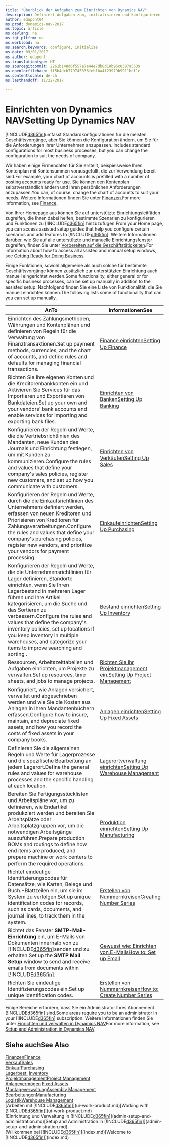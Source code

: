 ```yaml
---
title: "Überblick der Aufgaben zum Einrichten von Dynamics NAV"
description: Definiert Aufgaben zum, initialisieren und konfigurieren in Dynamics NAV, um Ihren Anforderungen zu entsprechen.
author: edupont04
ms.prod: dynamics-nav-2017
ms.topic: article
ms.devlang: na
ms.tgt_pltfrm: na
ms.workload: na
ms.search.keywords: configure, initialize
ms.date: 09/01/2017
ms.author: edupont
ms.translationtype: HT
ms.sourcegitcommit: 2261b148d6f557a7e44e7db8d10b96c0387a5539
ms.openlocfilehash: ff5b4dcb779745336feb1ba4f23979b9911bdf1e
ms.contentlocale: de-ch
ms.lasthandoff: 11/22/2017

---
```

# <a name="setting-up-dynamics-nav"></a><span data-ttu-id="c2c03-103">Einrichten von Dynamics NAV</span><span class="sxs-lookup"><span data-stu-id="c2c03-103">Setting Up Dynamics NAV</span></span>
[!INCLUDE[d365fin](includes/d365fin_md.md)]<span data-ttu-id="c2c03-104">umfasst Standardkonfigurationen für die meisten Geschäftsvorgänge, aber Sie können die Konfiguration ändern, um Sie für die Anforderungen Ihrer Unternehmen anzupassen.</span><span class="sxs-lookup"><span data-stu-id="c2c03-104"> includes standard configurations for most business processes, but you can change the configuration to suit the needs of company.</span></span>

<span data-ttu-id="c2c03-105">Wir haben einige Firmendaten für Sie erstellt, beispielsweise Ihren Kontenplan mit Kontensummen vorausgefüllt, die zur Verwendung bereit sind.</span><span class="sxs-lookup"><span data-stu-id="c2c03-105">For example, your chart of accounts is prefilled with a number of posting accounts ready for use.</span></span> <span data-ttu-id="c2c03-106">Sie können den Kontenplan selbstverständlich ändern und Ihren persönlichen Anforderungen anzupassen.</span><span class="sxs-lookup"><span data-stu-id="c2c03-106">You can, of course, change the chart of accounts to suit your needs.</span></span> <span data-ttu-id="c2c03-107">Weitere Informationen finden Sie unter [Finanzen](finance.md).</span><span class="sxs-lookup"><span data-stu-id="c2c03-107">For more information, see [Finance](finance.md).</span></span>

<span data-ttu-id="c2c03-108">Von Ihrer Homepage aus können Sie auf unterstützte Einrichtungsleitfäden zugreifen, die Ihnen dabei helfen, bestimmte Szenarien zu konfigurieren und Funktionen zu [!INCLUDE[d365fin](includes/d365fin_md.md)] hinzuzufügen.</span><span class="sxs-lookup"><span data-stu-id="c2c03-108">From your Home page, you can access assisted setup guides that help you configure certain scenarios and add features to [!INCLUDE[d365fin](includes/d365fin_md.md)].</span></span> <span data-ttu-id="c2c03-109">Weitere Informationen darüber, wie Sie auf alle unterstützte und manuelle Einrichtungsfenster zugreifen, finden Sie unter [Vorbereiten auf die Geschäftstätigkeiten](ui-get-ready-business.md).</span><span class="sxs-lookup"><span data-stu-id="c2c03-109">For information about how to access all assisted and manual setup windows, see [Getting Ready for Doing Business](ui-get-ready-business.md).</span></span>

<span data-ttu-id="c2c03-110">Einige Funktionen, sowohl allgemeine als auch solche für bestimmte Geschäftsvorgänge können zusätzlich zur unterstützten Einrichtung auch manuell eingerichtet werden.</span><span class="sxs-lookup"><span data-stu-id="c2c03-110">Some functionality, either general or for specific business processes, can be set up manually in addition to the assisted setup.</span></span> <span data-ttu-id="c2c03-111">Nachfolgend finden Sie eine Liste von  Funktionalität, die Sie manuell einrichten können.</span><span class="sxs-lookup"><span data-stu-id="c2c03-111">The following lists some of functionality that can you can set up manually.</span></span>

| <span data-ttu-id="c2c03-112">An</span><span class="sxs-lookup"><span data-stu-id="c2c03-112">To</span></span> | <span data-ttu-id="c2c03-113">Informationen</span><span class="sxs-lookup"><span data-stu-id="c2c03-113">See</span></span> |
| --- | --- |
| <span data-ttu-id="c2c03-114">Einrichten des Zahlungsmethoden, Währungen und Kontenplänen und definieren von Regeln für die Verwaltung von Finanztransaktionen.</span><span class="sxs-lookup"><span data-stu-id="c2c03-114">Set up payment methods, currencies, and the chart of accounts, and define rules and defaults for managing financial transactions.</span></span> |[<span data-ttu-id="c2c03-115">Finance einrichten</span><span class="sxs-lookup"><span data-stu-id="c2c03-115">Setting Up Finance</span></span>](finance-setup-finance.md) |
| <span data-ttu-id="c2c03-116">Richten Sie Ihre eigenen Konten und die Kreditorenbankkonten ein und Aktivieren Sie Services für das Importieren und Exportieren von Bankdateien.</span><span class="sxs-lookup"><span data-stu-id="c2c03-116">Set up your own and your vendors' bank accounts and enable services for importing and exporting bank files.</span></span> |[<span data-ttu-id="c2c03-117">Einrichten von Banken</span><span class="sxs-lookup"><span data-stu-id="c2c03-117">Setting Up Banking</span></span>](bank-setup-banking.md) |
| <span data-ttu-id="c2c03-118">Konfigurieren der Regeln und Werte, die die Vertriebsrichtlinien des Mandanten, neue Kunden des Journals und Einrichtung festlegen, um mit Kunden zu kommunizieren.</span><span class="sxs-lookup"><span data-stu-id="c2c03-118">Configure the rules and values that define your company's sales policies, register new customers, and set up how you communicate with customers.</span></span> |[<span data-ttu-id="c2c03-119">Einrichten von Verkäufen</span><span class="sxs-lookup"><span data-stu-id="c2c03-119">Setting Up Sales</span></span>](sales-setup-sales.md) |
| <span data-ttu-id="c2c03-120">Konfigurieren der Regeln und Werte, durch die die Einkaufsrichtlinien des Unternehmens definiert werden, erfassen von neuen Kreditoren und Priorisieren von Kreditoren für Zahlungsverarbeitungen.</span><span class="sxs-lookup"><span data-stu-id="c2c03-120">Configure the rules and values that define your company's purchasing policies, register new vendors, and prioritize your vendors for payment processing.</span></span> |[<span data-ttu-id="c2c03-121">Einkaufeinrichten</span><span class="sxs-lookup"><span data-stu-id="c2c03-121">Setting Up Purchasing</span></span>](purchasing-setup-purchasing.md) |
| <span data-ttu-id="c2c03-122">Konfigurieren der Regeln und Werte, die die Unternehmensrichtlinien für Lager definieren, Standorte einrichten, wenn Sie Ihren Lagerbestand in mehreren Lager führen und Ihre Artikel kategorisieren, um die Suche und das Sortieren zu verbessern.</span><span class="sxs-lookup"><span data-stu-id="c2c03-122">Configure the rules and values that define the company's inventory policies, set up locations if you keep inventory in multiple warehouses, and categorize your items to improve searching and sorting .</span></span> |[<span data-ttu-id="c2c03-123">Bestand einrichten</span><span class="sxs-lookup"><span data-stu-id="c2c03-123">Setting Up Inventory</span></span>](inventory-setup-inventory.md) |
| <span data-ttu-id="c2c03-124">Ressourcen, Arbeitszeittabellen und Aufgaben einrichten, um Projekte zu verwalten.</span><span class="sxs-lookup"><span data-stu-id="c2c03-124">Set up resources, time sheets, and jobs to manage projects.</span></span> |[<span data-ttu-id="c2c03-125">Richten Sie Ihr Projektmanagement ein.</span><span class="sxs-lookup"><span data-stu-id="c2c03-125">Setting Up Project Management</span></span>](projects-setup-projects.md) |
| <span data-ttu-id="c2c03-126">Konfiguriert, wie Anlagen versichert, verwaltet und abgeschrieben werden und wie Sie die Kosten aus Anlagen in Ihren Mandantenbüchern erfassen.</span><span class="sxs-lookup"><span data-stu-id="c2c03-126">Configure how to insure, maintain, and depreciate fixed assets, and how you record the costs of fixed assets in your company books.</span></span> |[<span data-ttu-id="c2c03-127">Anlagen einrichten</span><span class="sxs-lookup"><span data-stu-id="c2c03-127">Setting Up Fixed Assets</span></span>](fa-setup.md) |
|<span data-ttu-id="c2c03-128">Definieren Sie die allgemeinen Regeln und Werte für Lagerprozesse und die spezifische Bearbeitung an jedem Lagerort.</span><span class="sxs-lookup"><span data-stu-id="c2c03-128">Define the general rules and values for warehouse processes and the specific handling at each location.</span></span>|[<span data-ttu-id="c2c03-129">Lagerortverwaltung einrichten</span><span class="sxs-lookup"><span data-stu-id="c2c03-129">Setting Up Warehouse Management</span></span>](warehouse-setup-warehouse.md)|
|<span data-ttu-id="c2c03-130">Bereiten Sie Fertigungsstücklisten und Arbeitspläne vor, um zu definieren, wie Endartikel produkziert werden und bereiten Sie Arbeitsplätze oder Arbeitsplatzgruppen vor, um die notwendigen Arbeitsgänge auszuführen.</span><span class="sxs-lookup"><span data-stu-id="c2c03-130">Prepare production BOMs and routings to define how end items are produced, and prepare machine or work centers to perform the required operations.</span></span>|[<span data-ttu-id="c2c03-131">Produktion einrichten</span><span class="sxs-lookup"><span data-stu-id="c2c03-131">Setting Up Manufacturing</span></span>](production-configure-production-processes.md)|
| <span data-ttu-id="c2c03-132">Richtet eindeutige Identifizierungscodes für Datensätze, wie Karten, Belege und Buch.-Blattzeilen ein, um sie im System zu verfolgen.</span><span class="sxs-lookup"><span data-stu-id="c2c03-132">Set up unique identification codes for records, such as cards, documents, and journal lines, to track them in the system.</span></span> |[<span data-ttu-id="c2c03-133">Erstellen von Nummernkreisen</span><span class="sxs-lookup"><span data-stu-id="c2c03-133">Creating Number Series</span></span>](ui-create-number-series.md) |
| <span data-ttu-id="c2c03-134">Richtet das Fenster **SMTP-Mail-Einrichtung** ein, um E-Mails von Dokumenten innerhalb von zu [!INCLUDE[d365fin](includes/d365fin_md.md)]senden und zu erhalten.</span><span class="sxs-lookup"><span data-stu-id="c2c03-134">Set up the **SMTP Mail Setup** window to send and receive emails from documents within [!INCLUDE[d365fin](includes/d365fin_md.md)].</span></span> |[<span data-ttu-id="c2c03-135">Gewusst wie: Einrichten von E-Mails</span><span class="sxs-lookup"><span data-stu-id="c2c03-135">How to: Set up Email</span></span>](madeira-how-setup-email.md) |
| <span data-ttu-id="c2c03-136">Richten Sie eindeutige Identifizierungscodes ein.</span><span class="sxs-lookup"><span data-stu-id="c2c03-136">Set up unique identification codes.</span></span> |[<span data-ttu-id="c2c03-137">Erstellen von Nummernkreisen</span><span class="sxs-lookup"><span data-stu-id="c2c03-137">How to: Create Number Series</span></span>](ui-create-number-series.md) |

<span data-ttu-id="c2c03-138">Einige Bereiche erfordern, dass Sie ein Administrator Ihres Abonnement [!INCLUDE[d365fin](includes/d365fin_md.md)] sind.</span><span class="sxs-lookup"><span data-stu-id="c2c03-138">Some areas require you to be an administrator in your [!INCLUDE[d365fin](includes/d365fin_md.md)] subscription.</span></span> <span data-ttu-id="c2c03-139">Weitere Informationen finden Sie unter [Einrichten und verwalten in Dynamics NAV](admin-setup-and-administration.md)</span><span class="sxs-lookup"><span data-stu-id="c2c03-139">For more information, see [Setup and Administration in Dynamics NAV](admin-setup-and-administration.md).</span></span>  

## <a name="see-also"></a><span data-ttu-id="c2c03-140">Siehe auch</span><span class="sxs-lookup"><span data-stu-id="c2c03-140">See Also</span></span>
[<span data-ttu-id="c2c03-141">Finanzen</span><span class="sxs-lookup"><span data-stu-id="c2c03-141">Finance</span></span>](finance.md)  
[<span data-ttu-id="c2c03-142">Verkauf</span><span class="sxs-lookup"><span data-stu-id="c2c03-142">Sales</span></span>](sales-manage-sales.md)  
[<span data-ttu-id="c2c03-143">Einkauf</span><span class="sxs-lookup"><span data-stu-id="c2c03-143">Purchasing</span></span>](purchasing-manage-purchasing.md)  
<span data-ttu-id="c2c03-144">[Lagerbest.](inventory-manage-inventory.md)  </span><span class="sxs-lookup"><span data-stu-id="c2c03-144">[Inventory](inventory-manage-inventory.md)  </span></span>  
[<span data-ttu-id="c2c03-145">Projektmanagement</span><span class="sxs-lookup"><span data-stu-id="c2c03-145">Project Management</span></span>](projects-manage-projects.md)  
<span data-ttu-id="c2c03-146">[Anlagevermögen](fa-manage.md)  </span><span class="sxs-lookup"><span data-stu-id="c2c03-146">[Fixed Assets](fa-manage.md)  </span></span>  
[<span data-ttu-id="c2c03-147">Montageverwaltung</span><span class="sxs-lookup"><span data-stu-id="c2c03-147">Assembly Management</span></span>](assembly-assemble-items.md)  
[<span data-ttu-id="c2c03-148">Bearbeitungen</span><span class="sxs-lookup"><span data-stu-id="c2c03-148">Manufacturing</span></span>](production-manage-manufacturing.md)  
[<span data-ttu-id="c2c03-149">Logistik</span><span class="sxs-lookup"><span data-stu-id="c2c03-149">Warehouse Management</span></span>](warehouse-manage-warehouse.md)  
<span data-ttu-id="c2c03-150">[Arbeiten mit [!INCLUDE[d365fin](includes/d365fin_md.md)]](ui-work-product.md)</span><span class="sxs-lookup"><span data-stu-id="c2c03-150">[Working with [!INCLUDE[d365fin](includes/d365fin_md.md)]](ui-work-product.md)</span></span>  
<span data-ttu-id="c2c03-151">[Einrichtung und Verwaltung in [!INCLUDE[d365fin](includes/d365fin_md.md)]](admin-setup-and-administration.md)</span><span class="sxs-lookup"><span data-stu-id="c2c03-151">[Setup and Administration in [!INCLUDE[d365fin](includes/d365fin_md.md)]](admin-setup-and-administration.md)</span></span>  
<span data-ttu-id="c2c03-152">[Willkommen bei [!INCLUDE[d365fin](includes/d365fin_md.md)]](index.md)</span><span class="sxs-lookup"><span data-stu-id="c2c03-152">[Welcome to [!INCLUDE[d365fin](includes/d365fin_md.md)]](index.md)</span></span>  

